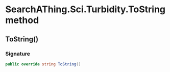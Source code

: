 # SearchAThing.Sci.Turbidity.ToString method
## ToString()
### Signature
```csharp
public override string ToString()
```
